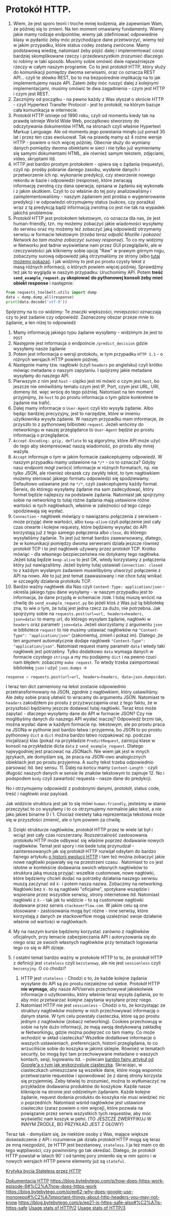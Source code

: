 # Protokół HTTP.

1. Wiem, że jest sporo teorii i troche mniej kodzenia, ale zapewniam Wam, że później się to zmieni. Na ten moment omawiamy fundamenty. Wiemy jakie mamy rodzaje endpointów, wiemy jak zdefiniować odpowiednie klasy w pydantic żeby móc przychodzące dane przetworzyć, wiemy też w jakim przypadku, które status codey zostaną zwrócone. Mamy podstawową wiedzę, natomiast żeby pójść dalej i implementować coraz bardziej skomplikowane rzeczy i przedewszystkim zrozumieć dlaczego to robimy w taki sposób. Musimy sobie omówić dwie najważniejsze rzeczy w całym naszym programie. Co to jest protokół HTTP, który służy do komunikacji pomiędzy dwoma serwisami, oraz co oznacza REST API... czyli te słówko REST, bo to ma bezpośrednie implikację na to jak implementujemy nasze API. Zatem żeby móc ruszyć dalej z kolejnymi implementacjami, musimy omówić te dwa zagadnienia - czym jest HTTP i czym jest REST.
2. Zacznijmy od początku - na pewno każdy z Was słyszał o skrócie HTTP - czyli Hypertext Transfer Protocol - jest to protokół, na którym bazuje cała komunikacja w internecie. 
3. Protokół HTTP istnieje od 1990 roku, czyli od momentu kiedy tak na prawdę istnieje World Wide Web, początkowo stworzony do odczytywania dokumentów HTML na stronach czyli właśnie Hypertext Markup Language. Ale od momentu jego powstania minęło już ponad 30 lat i przez ten czas ewoluował. Tak na prawdę mamy aż 4 rożne wersje HTTP - powiem o nich więcej później. Obecnie służy do wymiany danych pomiędzy dwoma obiektami w sieci i nie tylko już wymieniamy się samymi dokumentami HTML, ale również samym tekstem, zdjęciami, video, skryptami itd.
4. HTTP jest bardzo prostym protokołem - opiera się o żądania (requesty), czyli np. prośby pobranie danego zasobu, wysłanie danych i przetworzenie ich np. wykonanie predykcji, czy stworzenie nowego rekordu w bazie i odpowiedzi (response), które zwracają informację zwrotną czy dana operacja, opisana w żądaniu się wykonała i z jakim skutkiem. Czyli to co właśnie do tej pory analizowaliśmy i zaimplementowaliśmy - naszym żądaniem jest prośba o wygenerowanie predykcji i w odpowiedzi otrzymujemy status (sukces, czy porażka) wraz z tą predykcją bądź informacją zwrotną co jest nie tak na wypadek jakichś problemów.
5. Protokół HTTP jest protokołem tekstowym, co oznacza dla nas, że jest human-friendly, tzn. my możemy zobaczyć jakie wiadomości wysyłamy do serwisu oraz my możemy też zobaczyć jaką odpowiedź otrzymamy serwisu w formacie tekstowym (*trzeba teraz odpalić Mozille i pokazać Network bo tam można zobaczyć surowy response*). To co my widzimy w Networku jest ładnie wyświetlane nam przez GUI przeglądarki, ale w rzeczywistości jak klikniemy sobie opcję "Raw" w prawym górnym rogu, zobaczymy surową odpowiedź jaką otrzymaliśmy ze strony (albo [tutaj możemy pokazać](https://developer.mozilla.org/en-US/docs/Web/HTTP/Overview#http_flow). I jak widzimy to jest po prostu czysty tekst z masą różnych informacji, o których powiem więcej później. Sprawdźmy też jak to wygląda w naszym przypadku: 
Uruchomimy API. Potem **treść `send_example_request.py` skopiować do pythonowej konsoli żeby mieć obiekt response** i następnie:

```python
from requests_toolbelt.utils import dump
data = dump.dump_all(response)
print(data.decode('utf-8'))
```

Spójrzmy na to co widzimy: Te znaczki większości, mniejszości oznaczają czy to jest żadanie czy odpowiedź. Zaznaczony obszar przeze mnie to żądanie, a ten niżej to odpowiedź
1. Mamy informację jakiego typu żądanie wysyłamy - widzimym że jest to `POST`
2. Następnie jest informacja o endpoincie `/predict_decision` gdzie wysyłamy nasze żądanie
3. Potem jest informacja o wersji protokołu, w tym przypadku `HTTP 1.1` - o różnych wersjach HTTP powiem później.
4. Następnie mamy tzw. nagłówki (czyli `headers` po angielsku) czyli krótko mówiąc metadane o naszym zapytaniu. I spójrzmy jakie metadane wysyłamy do naszego API.  
5. Pierwszym z nim jest `host` - ciężko jest mi mówić o czym jest `host`, bo jeszcze nie omówiliśmy tematu czym jest IP, Port, czym jest URL, URI, domeny itd. więc wrócę do tego później. Natomiast na ten moment przyjmijmy, że `host` to po prostu informacja o tym gdzie konkretnie te żądanie ma trafić. 
6. Dalej mamy informacje o `User-Agent` czyli kto wysyła żądanie. Albo będąc bardziej precyzyjny, jest to narzędzie, które w imieniu użytkownika wysyła żądanie. W naszym przypadku mam informacje, że przyszło to z pythonowej bilbioteki `request`. Jeżeli wrócimy do networkingu w naszej przeglądarce to `User-Agent` będzie po prostu informacją o przeglądarce.
7. `Accept-Encoding: gzip, deflate` to są algorytmy, które API może użyć do tego aby skompresować naszą wiadomość, po prostu aby mniej ważyła.
8. `Accept` informuje o tym w jakim formacie zaakceptujemy odpowiedź. W naszym przypadku mamy ustawione na `*/*` - co to oznacza? Gdyby nasz endpoint mógł zwrócić informacje w różnych formatach, np. nie tylko JSON, ale również obrazek czy zwykły tekst, to tym nagłówkiem możemy sterować jakiego formatu odpowiedzi się spodziewamy. Defaultowo ustawiane jest na `*/*`, czyli zaakceptujemy każdy format. Serwis, do którego wysyłamy żądanie ma sam zadecydować, który format będzie najlepszy na podstawie żądania. Natomiast jak spojrzymy sobie na networking to tutaj różne żądania mają ustawione różne wartości w tych nagłówkach, właśnie w zależności od tego czego spodziewają się wysłać.
9. `Connection` - nagłówek mówiący o nawiązaniu połączenia z serwisem - może przyjąć dwie wartości, albo `keep-alive` czyli połączenie jest cały czas otwarte i kolejne requesty, które będziemy wysyłać do API korzystają już z tego samego połączenia albo `close`, do którego wysyłaliśmy żądanie. To jest już temat bardzo zaawansowany, dlatego, że w komunikacji pomiędzy dwoma serwerami działa jeszcze również protokół TCP i to jest nagłówek używany przez protokół TCP. Krótko mówiąc - dla własnego bezpieczeństwa nie dotykamy tego nagłówka. Jeżeli tutaj będzie `keep-alive` to jest OK, wtedy korzystamy z połączenia który już nawiązaliśmy. Jeżeli byśmy tutaj ustawiali `Connection: closed` to z każdym wysłanym żadaniem musielibyśmy utworzyć połączenie z API na nowo. Ale to już jest temat zaawasowany i nie chce tutaj wnikać w szczegóły działania protokołu TCP.
10. Bardzo ważny nagłówek dla Nas czyli `Content-Type: application/json` - określa jakiego typu dane wysyłamy - w naszym przypadku jest to informacja, że dane przyjdą w schemacie `JSON`. 
I tutaj muszę wrócić na chwilę do `send_example_request.py` bo jeżeli ktoś z Was już tą bibliotekę zna, to wie o tym, że tutaj jest jedna rzecz za dużo, nie potrzebna. Jak spojrzymy sobie na `requests.post(url=url, headers=headers, json=data)` to mamy url, do którego wysyłam żądanie, nagłówki w `headers` oraz parametr `json=data`. Jeżeli skorzystamy z argumentu `json` w bibliotece `request` to nie musimy ustawiać nagłówków na `"Content-Type": "application/json"`  (zakomentuj, zmień i pokaż im). Dlatego ,że ten argument automatycznie dodaje nagłówek `"Content-Type": "application/json"`. Natomiast request mamy parametr `data` i wtedy taki nagłówek jest potrzebny. Tylko dodatkowo `data` wymaga danych w formacie czystego `stringa` a my mu podajemy `dict` i na pewno rzuci nam błędem: zobaczmy `make request`. To wtedy trzeba zaimportować bibliotekę `json` i użyć `json.dumps` -> 
```python
response = requests.post(url=url, headers=headers, data=json.dumps(data))
```
I teraz ten dict zamieniony na tekst zostanie odpowiednio przetransformowany na JSON, zgodnie z nagłówkiem, który ustawiliśmy. Ale żeby sobie pracę ułatwić to wracamy do argumentu JSON. Natomiast te `headers` zakodziłem po prostu z przyzwyczajenia oraz z tego faktu, że w przyszłości będziemy jeszcze dodawać tutaj nagłówki. 
Teraz ktoś może zapytać - dlaczego wysyłamy dane do API w formacie JSON? Czy nie moglibyśmy danych do naszego API wysłać inaczej? Odpowiedź brzmi tak, można wysłać dane w każdym formacie np. tekstowym, ale po prostu praca na JSONa w pythonie jest bardzo łatwa i przyjemna, bo JSON to po prostu pythonowy `dict` a `dict` można bardzo łatwo rozpakować np. podczas inicjalizacji klas (pokaż na przykładzie `PredictRequest`, zainicjuj klase w konsoli na przykładzie dicta `data` z `send_example_request`. Dlatego najwygodniej jest pracować na JSONach. Nie wiem jak jest w innych językach, ale domyślam się, że praca na JSON-owo analogicznych obiektach jest po prostu przyjemna. A suchy tekst trzeba odpowiednio parsować itd. bez sensu.
11. Dalej na końcu mamy `Content-Length` - czyli długość naszych danych w sensie ile znaków tekstowym to zajmuje
12. No i podspodem `body` czyli zawartość requesta - nasze dane do predykcji.

No i otrzymujemy odpowiedż z podobnymi danymi, protokół, status code, treść i nagłówki oraz payload.

Jak widzicie struktura jest jak to się mówi `human-friendly`, jesteśmy w stanie przeczytać to co wysyłamy i to co otrzymujemy normalnie jako tekst, a nie jako jakieś binarne 0 i 1. Chociaż niestety taka reprezentacja tekstowa może się w przyszłości zmienić, ale o tym powiem za chwilę.

3. Dzięki strukturze nagłówków, protokół HTTP przez te wiele lat był i wciąż jest cały czas rozszerzany. Rozszerzalność zastosowania protokołu HTTP może odbywać się właśnie poprzez dodawanie nowych nagłówków. Temat jest spory i nie bede tutaj przynudzał - zainteresowanych jak się protokół HTTP rozwijał odsyłam do bardzo fajnego artykułu [o historii ewolucji HTTP](https://developer.mozilla.org/en-US/docs/Web/HTTP/Basics_of_HTTP/Evolution_of_HTTP) i tam też można zobaczyć jakie nowe nagłówki pojawiały się na przestrzeni czasu . Natomiast to co jest istotne w kontekście dodawania swoich własnych nagłówków to struktura jaką muszą przyjąć: wszelkie customowe, nowe nagłówki, które będziemy chcieli dodać na potrzeby działania naszego serwisu muszą zaczynać od `X-` i potem nasza nazwa. Zobaczmy na networking. Nagłówki bez `X-` to są nagłówki "oficjalne", spotykane wszędzie i wspierane przez wszystkie serwisy, strony internetowe itd. Natomiast nagłówki z `X-` - tak jak tu widzicie - to są customowe nagłówki dodawane przez serwis `stackoverflow.com`. W jakim celu są one stosowane - zastosowania mogą być różne - inne serwisy, które korzystają z danych ze stackoverflow mogą uzależniać swoje działanie właśnie od wartości w nagłówkach.

4. My na naszym kursie będziemy korzystać zarówno z nagłówków oficjalnych, przy temacie zabezpieczania API i autoryzowania się do niego oraz ze swoich własnych nagłówków przy tematach logowania tego co się w API dzieje.

5. I ostatni temat bardzo ważny w protokole HTTP to to, że protokół HTTP z definicji jest `stateless` czyli `bezstanowy`, ale nie jest `sessionless` czyli `bezsesyjny`. O co chodzi? 
	1. HTTP jest `stateless` - Chodzi o to, że każde kolejne żądania wysyłane do API są po prostu niezależne od siebie. Protokół HTTP **nie wymaga**, aby nasze API/serwis przechowywał jakiekolwiek informacje o użytkowniku, który właśnie teraz wysyła żądania, po to aby móc przetwarzać kolejne zapytania wysyłane przez niego.
	2. Natomiast HTTP nie jest `sessionless` - Chodzi o to, że korzystając ze struktury nagłówków możemy w nich przechowywać informację o danym stanie. W tym celu powstały ciasteczka, które są po prostu jednym z nagłówków (zobacz networking). Cookies przechowują w sobie na tyle dużo informacji, że mają swoją dedykowaną zakładkę w Networkingu, gdzie można podejrzeć co tam mamy. Co może wchodzić w skład ciasteczka? Wszelkie dodatkowe informacje o waszych ustawieniach, preferencjach, historii przeglądania, to co wrzuciliście sobie do koszyka w jakimś sklepie. Również w tematach security, bo mogą być tam przechowywane metadane o waszych kontach, sesji, logowaniu itd. - polecam [bardzo fajny artykuł od Google'a o tym jak wykorzystuje  ciasteczka](https://policies.google.com/technologies/cookies?hl=en-US). Skracając, w ciasteczkach umieszczane są wszelkie dane, które mogą wspomóc przetwarzanie requestów i spowodować że z danej strony korzysta się przyjemniej.
	Żeby łatwiej to zrozumieć, można to wytłumaczyć na przykładzie dodawania produktów do koszyków. Każde nasze kliknięcie na stronie jest oddzielnym żądaniem. Każde kolejne żądanie, request dodania produktu do koszyka nie musi wiedzieć nic o poprzednich. Natomiast wśród nagłówków jest ustawione ciasteczko (zaraz powiem o nim więcej), które pozwala na powiązanie przez serwis wszystkich tych requestów, aby móc wyświetlić nam koszyk w pełni. (TO JESZCZE ZWERYFIKUJ W INNYM ŹRÓDLE, BO PRZYKŁAD JEST Z GŁOWY)

Teraz tak - domyślam się, że niektóre osoby z Was, mające większe doświadczenie z API i rozumienie jak działa protokół HTTP mogą się teraz ze mną niezgodzić, że HTTP jest bezstanowy, `stateless`. I ja też mam co do tego wątpliwości, czy powinniśmy go tak określać. Dlatego, że protokół HTTP powstał w latach 90' i od tamtej pory zmieniło się w nim sporo i w nowych wersjach HTTP pewne elementy już są `stateful`. 
   
[Krytyka bycia Stateless przez HTTP](https://stackoverflow.com/questions/13200152/why-is-it-said-that-http-is-a-stateless-protocol)

[Dokumentacja HTTP](https://developer.mozilla.org/en-US/docs/Web/HTTP/Overview)
https://blog.bytebytego.com/p/how-does-https-work-episode-6#%C2%A7how-does-https-work
https://blog.bytebytego.com/p/ep62-why-does-google-use-monorepo#%C2%A7important-things-about-http-headers-you-may-not-know
https://blog.bytebytego.com/p/ep21-is-https-safe-also#%C2%A7is-https-safe
[Usage stats of HTTP/2](https://w3techs.com/technologies/details/ce-http2)
[Usage stats of HTTP/3](https://w3techs.com/technologies/details/ce-http3)

